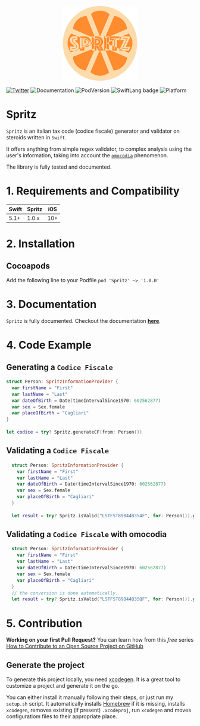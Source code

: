 <p align="center">
<img src="logo.png" alt="Spritz logo" width="200">
</p>

[![Twitter](https://img.shields.io/twitter/url/https/theinkedgineer.svg?label=TheInkedgineer&style=social)](https://twitter.com/theinkedgineer)
![Documentation](https://theinkedengineer.github.io/Spritz/docs/1.0.x/badge.svg)
![PodVersion](https://img.shields.io/cocoapods/v/Spritz.svg)
![SwiftLang badge](https://img.shields.io/badge/language-Swift%205.1-orange.svg)
![Platform](https://img.shields.io/cocoapods/p/Spritz.svg)

# Spritz

`Spritz` is an italian tax code (codice fiscale) generator and validator on steroids written in `Swift`.

It offers anything from simple regex validator, to complex analysis using the user's information, taking into account the [`omocodia`](https://it.wikipedia.org/wiki/Omocodia) phenomenon.

The library is fully tested and documented.


# 1. Requirements and Compatibility

| Swift               | Spritz     |  iOS     |
|-----------------|----------------|---------|
|       5.1+          | 1.0.x               |  10+     |

# 2. Installation

## Cocoapods

Add the following line to your Podfile
` pod 'Spritz' ~> '1.0.0' `


# 3. Documentation

`Spritz` is fully documented. Checkout the documentation [**here**](https://theinkedengineer.github.io/Spritz/docs/1.0.x/index.html).

# 4. Code Example

## Generating a `Codice Fiscale`

```swift
struct Person: SpritzInformationProvider {
  var firstName = "First"
  var lastName = "Last"
  var dateOfBirth = Date(timeIntervalSince1970: 602562877)
  var sex = Sex.female
  var placeOfBirth = "Cagliari"
}

let codice = try? Spritz.generateCF(from: Person())
```

## Validating a `Codice Fiscale`

```swift
  struct Person: SpritzInformationProvider {
    var firstName = "First"
    var lastName = "Last"
    var dateOfBirth = Date(timeIntervalSince1970: 602562877)
    var sex = Sex.female
    var placeOfBirth = "Cagliari"
  }
    
  let result = try? Spritz.isValid("LSTFST89B44B354F", for: Person()).get()
```

## Validating a `Codice Fiscale` with omocodia

```swift
  struct Person: SpritzInformationProvider {
    var firstName = "First"
    var lastName = "Last"
    var dateOfBirth = Date(timeIntervalSince1970: 602562877)
    var sex = Sex.female
    var placeOfBirth = "Cagliari"
  }
  // the conversion is done automatically.
  let result = try? Spritz.isValid("LSTFST89B44B35QF", for: Person()).get()
```

# 5. Contribution

**Working on your first Pull Request?** You can learn how from this *free* series [How to Contribute to an Open Source Project on GitHub](https://egghead.io/series/how-to-contribute-to-an-open-source-project-on-github)

## Generate the project

To generate this project locally, you need [xcodegen](https://github.com/yonaskolb/XcodeGen). It is a great tool to customize a project and generate it on the go.

You can either install it manually following their steps, or just run my `setup.sh` script. It automatically installs [Homebrew](https://brew.sh) if it is missing, installs `xcodegen`, removes existing (if present) `.xcodeproj`, run `xcodegen` and moves configuratiom files to their appropriate place.
